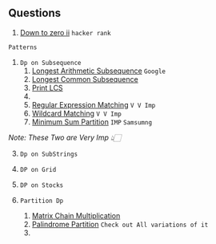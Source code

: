 ## Questions

  1. [Down to zero ii](https://www.hackerrank.com/challenges/down-to-zero-ii/problem)  `hacker rank`

   `Patterns`

   1. `Dp on Subsequence`
       1. [Longest Arithmetic Subsequence](https://leetcode.com/problems/longest-arithmetic-subsequence/description/) `Google`
       2. [Longest Common Subsequence](https://leetcode.com/problems/longest-common-subsequence/description/)
       3. [Print LCS](https://tinyl.io/9fOZ)
       4. 
       5. [Regular Expression Matching](https://leetcode.com/problems/regular-expression-matching/description/) `V V Imp`
       6. [Wildcard  Matching](https://leetcode.com/problems/wildcard-matching/description/) `V V Imp`
       7. [Minimum Sum Partition](https://tinyl.io/9rJa) `IMP`  `Samsumng`
  
  *Note: These Two are Very Imp 👆🏻* 

   3. `Dp on SubStrings`
      
   4. `DP on Grid`
   5. `DP on Stocks`
   6. `Partition Dp`
      1. [Matrix Chain Multiplication](https://tinyl.io/9rJZ)
      2. [Palindrome Partition](https://leetcode.com/problems/palindrome-partitioning-ii/description/)
          `Check out All variations of it`
      3. 
